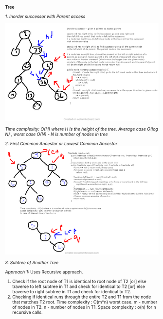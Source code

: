**Tree**

*1. Inorder successor with Parent access*

![Image](https://github.com/Miraarchana/KalAcademy/blob/master/BST-InorderSuccessorParentAccess.png)

*Time complexity: O(H) where H is the height of the tree. Average case O(log N) , worst case  O(N) - N is number of nodes in tree*

*2. First Common Ancestor or Lowest Common Ancestor*
![Image](https://github.com/Miraarchana/KalAcademy/blob/master/LowestCommonAncestorBT.png)

*3. Subtree of Another Tree*

*Approach 1:*
Uses Recursive approach.
1. Check if the root node of T1 is identical to root node of T2 [or] else traverse to left subtree in T1 and check for identical to T2
[or] else traverse to right subtree in T1 and check for identical to T2.
2. Checking if identical runs through the entire T2 and T1 from the node that matches T2 root.
Time complexity : O(m*n) worst case. m - number of nodes in T2. n - number of nodes in T1.
Space complexity : o(n) for n recursive calls.
